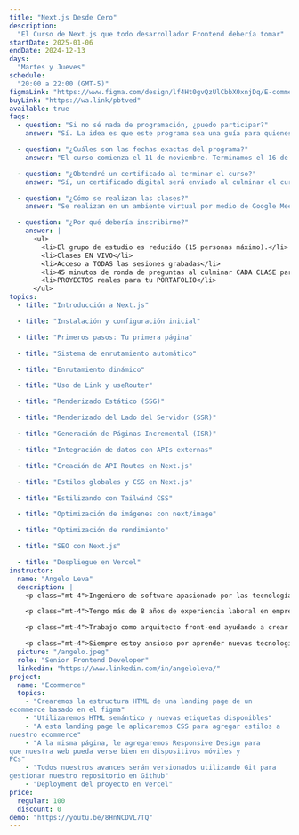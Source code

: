 ```yaml
---
title: "Next.js Desde Cero"
description:
  "El Curso de Next.js que todo desarrollador Frontend debería tomar"
startDate: 2025-01-06
endDate: 2024-12-13
days:
  "Martes y Jueves"
schedule:
  "20:00 a 22:00 (GMT-5)"
figmaLink: "https://www.figma.com/design/lf4Ht0gvQzUlCbbX0xnjDq/E-commerce-Website-Template-(Freebie)-(Community)?node-id=0-1&node-type=canvas&t=fqlHxOpPqV4cbSdK-0"
buyLink: "https://wa.link/pbtved"
available: true
faqs:
  - question: "Si no sé nada de programación, ¿puedo participar?"
    answer: "Sí. La idea es que este programa sea una guía para quienes recién empiezan este camino, para acompañarlos y orientarlos en este increíble mundo."

  - question: "¿Cuáles son las fechas exactas del programa?"
    answer: "El curso comienza el 11 de noviembre. Terminamos el 16 de diciembre."

  - question: "¿Obtendré un certificado al terminar el curso?"
    answer: "Sí, un certificado digital será enviado al culminar el curso"

  - question: "¿Cómo se realizan las clases?"
    answer: "Se realizan en un ambiente virtual por medio de Google Meet. Para tener la mejor experiencia deberías asistir a los eventos en vivo ya que serán interactivos. De todas maneras, las clases serán grabadas y enviadas el día después de cada clase."

  - question: "¿Por qué debería inscribirme?"
    answer: |
      <ul>
        <li>El grupo de estudio es reducido (15 personas máximo).</li>
        <li>Clases EN VIVO</li>
        <li>Acceso a TODAS las sesiones grabadas</li>
        <li>45 minutos de ronda de preguntas al culminar CADA CLASE para que aclares TODAS tus dudas</li>
        <li>PROYECTOS reales para tu PORTAFOLIO</li>
      </ul>
topics:
  - title: "Introducción a Next.js"

  - title: "Instalación y configuración inicial"

  - title: "Primeros pasos: Tu primera página"

  - title: "Sistema de enrutamiento automático"

  - title: "Enrutamiento dinámico"

  - title: "Uso de Link y useRouter"

  - title: "Renderizado Estático (SSG)"

  - title: "Renderizado del Lado del Servidor (SSR)"

  - title: "Generación de Páginas Incremental (ISR)"

  - title: "Integración de datos con APIs externas"

  - title: "Creación de API Routes en Next.js"

  - title: "Estilos globales y CSS en Next.js"

  - title: "Estilizando con Tailwind CSS"

  - title: "Optimización de imágenes con next/image"

  - title: "Optimización de rendimiento"

  - title: "SEO con Next.js"

  - title: "Despliegue en Vercel" 
instructor:
  name: "Angelo Leva"
  description: |
    <p class="mt-4">Ingeniero de software apasionado por las tecnologías web y el desarrollo de aplicaciones multiplataforma.</p> 

    <p class="mt-4">Tengo más de 8 años de experiencia laboral en empresas de tecnología, startups locales y extranjeras. Creo contenido en redes sociales sobre programación.</p>

    <p class="mt-4">Trabajo como arquitecto front-end ayudando a crear aplicaciones web de alto rendimiento. Disfruto aprendiendo cosas nuevas, desarrollando actividades de equipo y soluciones creativas.</p>

    <p class="mt-4">Siempre estoy ansioso por aprender nuevas tecnologías y con un interés genuino por la mejor experiencia de usuario.</p>
  picture: "/angelo.jpeg"
  role: "Senior Frontend Developer"
  linkedin: "https://www.linkedin.com/in/angeloleva/"
project:
  name: "Ecommerce"
  topics:
    - "Crearemos la estructura HTML de una landing page de un
ecommerce basado en el figma"
    - "Utilizaremos HTML semántico y nuevas etiquetas disponibles"
    - "A esta landing page le aplicaremos CSS para agregar estilos a
nuestro ecommerce"
    - "A la misma página, le agregaremos Responsive Design para
que nuestra web pueda verse bien en dispositivos móviles y
PCs"
    - "Todos nuestros avances serán versionados utilizando Git para
gestionar nuestro repositorio en Github"
    - "Deployment del proyecto en Vercel"
price:
  regular: 100
  discount: 0
demo: "https://youtu.be/8HnNCDVL7TQ"
---
```

